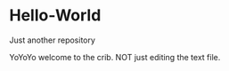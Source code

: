 # Hello-World
Just another repository

YoYoYo welcome to the crib.  NOT
just editing the text file.

